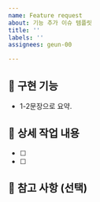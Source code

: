 ```yaml
---
name: Feature request
about: 기능 추가 이슈 템플릿
title: ''
labels: ''
assignees: geun-00

---
```


## 📂 구현 기능

- 1-2문장으로 요약. 

## 📝 상세 작업 내용 

- [ ] 
- [ ] 

## 🔆 참고 사항 (선택)
